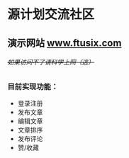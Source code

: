 # 源计划交流社区

## 演示网站 www.ftusix.com

###### ~~如果访问不了请科学上网（逃）~~

### 目前实现功能：
* 登录注册
* 发布文章
* 编辑文章
* 文章排序
* 发布评论
* 赞/收藏



